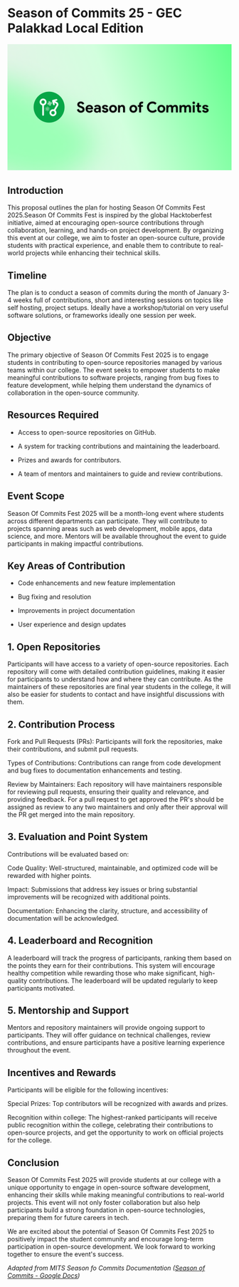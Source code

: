 # Season of Commits 25 - GEC Palakkad Local Edition

![](./assets/images/season_of_commits.png)

## Introduction

This proposal outlines the plan for hosting Season Of Commits Fest 2025.Season Of Commits Fest is inspired by the global Hacktoberfest initiative, aimed at encouraging open-source contributions through collaboration, learning, and hands-on project development. By organizing this event at our college, we aim to foster an open-source culture, provide students with practical experience, and enable them to contribute to real-world projects while enhancing their technical skills.

## Timeline

The plan is to conduct a season of commits during the month of January 3-4 weeks full of contributions, short and interesting sessions on topics like self hosting, project setups. Ideally have a workshop/tutorial on very useful software solutions, or frameworks ideally one session per week. 

## Objective

The primary objective of Season Of Commits Fest 2025 is to engage students in contributing to open-source repositories managed by various teams within our college. The event seeks to empower students to make meaningful contributions to software projects, ranging from bug fixes to feature development, while helping them understand the dynamics of collaboration in the open-source community.

## Resources Required

- Access to open-source repositories on GitHub.

- A system for tracking contributions and maintaining the leaderboard.

- Prizes and awards for contributors.

- A team of mentors and maintainers to guide and review contributions.

## Event Scope

Season Of Commits Fest 2025 will be a month-long event where students across different departments can participate. They will contribute to projects spanning areas such as web development, mobile apps, data science, and more. Mentors will be available throughout the event to guide participants in making impactful contributions.

## Key Areas of Contribution

- Code enhancements and new feature implementation

- Bug fixing and resolution

- Improvements in project documentation

- User experience and design updates

## 1. Open Repositories

Participants will have access to a variety of open-source repositories. Each repository will come with detailed contribution guidelines, making it easier for participants to understand how and where they can contribute. As the maintainers of these repositories are final year students in the college, it will also be easier for students to contact and have insightful discussions with them.

## 2. Contribution Process

Fork and Pull Requests (PRs): Participants will fork the repositories, make their contributions, and submit pull requests.

Types of Contributions: Contributions can range from code development and bug fixes to documentation enhancements and testing.

Review by Maintainers: Each repository will have maintainers responsible for reviewing pull requests, ensuring their quality and relevance, and providing feedback. For a pull request to get approved the PR's should be assigned as review to any two maintainers and only after their approval will the PR get merged into the main repository.

## 3. Evaluation and Point System

Contributions will be evaluated based on:

Code Quality: Well-structured, maintainable, and optimized code will be rewarded with higher points.

Impact: Submissions that address key issues or bring substantial improvements will be recognized with additional points.

Documentation: Enhancing the clarity, structure, and accessibility of documentation will be acknowledged.

## 4. Leaderboard and Recognition

A leaderboard will track the progress of participants, ranking them based on the points they earn for their contributions. This system will encourage healthy competition while rewarding those who make significant, high-quality contributions. The leaderboard will be updated regularly to keep participants motivated.

## 5. Mentorship and Support

Mentors and repository maintainers will provide ongoing support to participants. They will offer guidance on technical challenges, review contributions, and ensure participants have a positive learning experience throughout the event.

## Incentives and Rewards

Participants will be eligible for the following incentives:

Special Prizes: Top contributors will be recognized with awards and prizes.

Recognition within college: The highest-ranked participants will receive public recognition within the college, celebrating their contributions to open-source projects, and get the opportunity to work on official projects for the college.

## Conclusion

Season Of Commits Fest 2025 will provide students at our college with a unique opportunity to engage in open-source software development, enhancing their skills while making meaningful contributions to real-world projects. This event will not only foster collaboration but also help participants build a strong foundation in open-source technologies, preparing them for future careers in tech.

We are excited about the potential of Season Of Commits Fest 2025 to positively impact the student community and encourage long-term participation in open-source development. We look forward to working together to ensure the event's success.



_Adapted from MITS Season fo Commits Documentation ([Season of Commits - Google Docs](https://docs.google.com/document/d/1rIu3YmC0UgLrddHkkUrnw20j6uS3b5MK277KHU5J7uk/edit?usp=sharing))_
